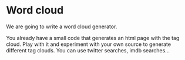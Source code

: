 # Word cloud

We are going to write a word cloud generator.

You already have a small code that generates an html page with the tag cloud. Play with it and experiment with your own source to generate different tag clouds. You can use twitter searches, imdb searches...
